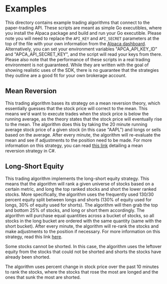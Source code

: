 # Examples

This directory contains example trading algorithms that connect to the paper-trading API.  These scripts are meant as simple Go executibles, where you install the Alpaca package and build and run your Go executible.  Please note you will need to replace the `API_KEY` and `API_SECRET` parameters at the top of the file with your own information from the [Alpaca dashboard](https://app.alpaca.markets/).  Alternatively, you can set your environment variables "APCA_API_KEY_ID" and "APCA_API_SECRET_KEY", and the script will read your keys from there.  Please also note that the performance of these scripts in a real trading environment is not guaranteed. While they are written with the goal of showing realistic uses of the SDK, there is no guarantee that the strategies they outline are a good fit for your own brokerage account.

## Mean Reversion

This trading algorithm bases its strategy on a mean reversion theory, which essentially guesses that the stock price will correct to the mean.  This means we'd want to execute trades when the stock price is below the running average, as the theory states that the stock price will eventually rise to the mean.  The algorithm does this by taking the 20 minute running average stock price of a given stock (in this case "AAPL") and longs or sells based on the average.  After every minute, the algorithm will re-evaluate the mean and see if adjustments to the position need to be made.  For more information on this strategy, you can read [this link](https://medium.com/automation-generation/a-simple-mean-reversion-stock-trading-script-in-c-fdd3d147af95) detailing a mean reversion strategy in C#.

## Long-Short Equity

This trading algorithm implements the long-short equity strategy.  This means that the algorithm will rank a given universe of stocks based on a certain metric, and long the top ranked stocks and short the lower ranked stocks.  More specifically, the algorithm uses the frequently used 130/30 percent equity split between longs and shorts (130% of equity used for longs, 30% of equity used for shorts).  The algorithm will then grab the top and bottom 25% of stocks, and long or short them accordingly.  The algorithm will purchase equal quantities across a bucket of stocks, so all stocks in the long bucket are ordered with the same quantity (same with the short bucket).  After every minute, the algorithm will re-rank the stocks and make adjustments to the position if necessary.  For more information on this strategy, read this link [here](https://www.investopedia.com/terms/l/long-shortequity.asp).

Some stocks cannot be shorted.  In this case, the algorithm uses the leftover equity from the stocks that could not be shorted and shorts the stocks have already been shorted.

The algorithm uses percent change in stock price over the past 10 minutes to rank the stocks, where the stocks that rose the most are longed and the ones that sunk the most are shorted.